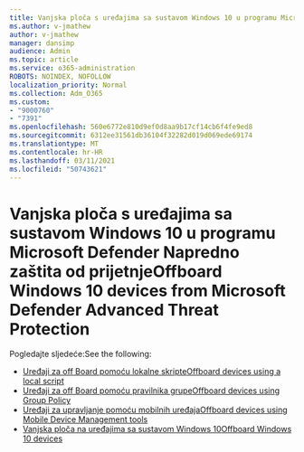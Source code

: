 ```yaml
---
title: Vanjska ploča s uređajima sa sustavom Windows 10 u programu Microsoft Defender Napredno zaštita od prijetnje
ms.author: v-jmathew
author: v-jmathew
manager: dansimp
audience: Admin
ms.topic: article
ms.service: o365-administration
ROBOTS: NOINDEX, NOFOLLOW
localization_priority: Normal
ms.collection: Adm_O365
ms.custom:
- "9000760"
- "7391"
ms.openlocfilehash: 560e6772e810d9ef0d8aa9b17cf14cb6f4fe9ed8
ms.sourcegitcommit: 6312ee31561db36104f32282d019d069ede69174
ms.translationtype: MT
ms.contentlocale: hr-HR
ms.lasthandoff: 03/11/2021
ms.locfileid: "50743621"
---
```

# <a name="offboard-windows-10-devices-from-microsoft-defender-advanced-threat-protection"></a><span data-ttu-id="0b039-102">Vanjska ploča s uređajima sa sustavom Windows 10 u programu Microsoft Defender Napredno zaštita od prijetnje</span><span class="sxs-lookup"><span data-stu-id="0b039-102">Offboard Windows 10 devices from Microsoft Defender Advanced Threat Protection</span></span>

<span data-ttu-id="0b039-103">Pogledajte sljedeće:</span><span class="sxs-lookup"><span data-stu-id="0b039-103">See the following:</span></span>

- [<span data-ttu-id="0b039-104">Uređaji za off Board pomoću lokalne skripte</span><span class="sxs-lookup"><span data-stu-id="0b039-104">Offboard devices using a local script</span></span>](https://go.microsoft.com/fwlink/?linkid=2143465)
- [<span data-ttu-id="0b039-105">Uređaji za off Board pomoću pravilnika grupe</span><span class="sxs-lookup"><span data-stu-id="0b039-105">Offboard devices using Group Policy</span></span>](https://go.microsoft.com/fwlink/?linkid=2143632)
- [<span data-ttu-id="0b039-106">Uređaji za upravljanje pomoću mobilnih uređaja</span><span class="sxs-lookup"><span data-stu-id="0b039-106">Offboard devices using Mobile Device Management tools</span></span>](https://go.microsoft.com/fwlink/?linkid=2143633)
- [<span data-ttu-id="0b039-107">Vanjska ploča na uređajima sa sustavom Windows 10</span><span class="sxs-lookup"><span data-stu-id="0b039-107">Offboard Windows 10 devices</span></span>](https://go.microsoft.com/fwlink/?linkid=2143629)
